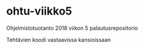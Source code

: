# ohtu-viikko5

Ohjelmistotuotanto 2018 viikon 5 palautusrepositorio

Tehtävien koodi vastaavissa kansioissaan
